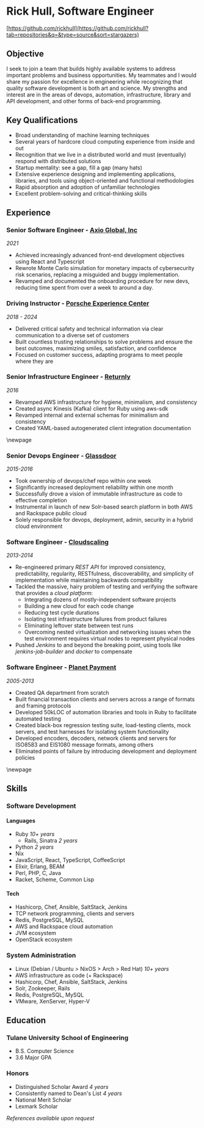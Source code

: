 # Rick Hull, Software Engineer

[https://github.com/rickhull](https://github.com/rickhull?tab=repositories&q=&type=source&sort=stargazers)

## Objective

I seek to join a team that builds highly available systems to address
important problems and business opportunities.  My teammates and
I would share my passion for excellence in engineering while recognizing
that quality software development is both art and science.  My strengths
and interest are in the areas of devops, automation, infrastructure,
library and API development, and other forms of back-end programming.

## Key Qualifications

* Broad understanding of machine learning techniques
* Several years of hardcore cloud computing experience from inside and out
* Recognition that we live in a distributed world and must (eventually)
  respond with distributed solutions
* Startup mentality: see a gap, fill a gap (many hats)
* Extensive experience designing and implementing applications, libraries,
  and tools using object-oriented and functional methodologies
* Rapid absorption and adoption of unfamiliar technologies
* Excellent problem-solving and critical-thinking skills

## Experience

###  Senior Software Engineer - [Axio Global, Inc](https://www.axio.com)

*2021*

* Achieved increasingly advanced front-end development objectives using
  React and Typescript
* Rewrote Monte Carlo simulation for monetary impacts of cybersecurity
  risk scenarios, replacing a misguided and buggy implementation.
* Revamped and documented the onboarding procedure for new devs, reducing
  time spent from over a week to around a day.

###  Driving Instructor - [Porsche Experience Center](https://porschedriving.com/atlanta)

*2018 - 2024*

* Delivered critical safety and technical information via clear communication
  to a diverse set of customers
* Built countless trusting relationships to solve problems and ensure the
  best outcomes, maximizing smiles, satisfaction, and confidence
* Focused on customer success, adapting programs to meet people where they are

###  Senior Infrastructure Engineer - [Returnly](https://returnly.com)

*2016*

* Revamped AWS infrastructure for hygiene, minimalism, and consistency
* Created async Kinesis (Kafka) client for Ruby using aws-sdk
* Revamped internal and external schemas for minimalism and consistency
* Created YAML-based autogenerated client integration documentation

<div style="page-break-after: always">
\newpage
</div>

###  Senior Devops Engineer - [Glassdoor](https://www.glassdoor.com)

*2015-2016*

* Took ownership of devops/chef repo within one week
* Significantly increased deployment reliability within one month
* Successfully drove a vision of immutable infrastructure as code to
  effective completion
* Instrumental in launch of new Solr-based search platform in both AWS and
  Rackspace public cloud
* Solely responsible for devops, deployment, admin, security in a hybrid cloud
  environment

### Software Engineer - [Cloudscaling](https://www.cloudscaling.com)

*2013-2014*

* Re-engineered primary *REST API* for improved consistency, predictability,
  regularity, RESTfulness, discoverability, and simplicity of implementation
  while maintaining backwards compatibility
* Tackled the massive, hairy problem of testing and verifying the software
  that provides a *cloud platform*:
  - Integrating dozens of mostly-independent software projects
  - Building a new cloud for each code change
  - Reducing test cycle durations
  - Isolating test infrastructure failures from product failures
  - Eliminating leftover state between test runs
  - Overcoming nested virtualization and networking issues when the test
    environment requires virtual nodes to represent physical nodes
* Pushed *Jenkins* to and beyond the breaking point, using tools like
  *jenkins-job-builder* and *docker* to compensate

### Software Engineer - [Planet Payment](https://www.planetpayment.com)

*2005-2013*

* Created QA department from scratch
* Built financial transaction clients and servers across a range of formats
  and framing protocols
* Developed 50kLOC of automation libraries and tools in Ruby to facilitate
  automated testing
* Created black-box regression testing suite, load-testing clients, mock
  servers, and test harnesses for isolating system functionality
* Developed encoders, decoders, network clients and servers for ISO8583 and
  EIS1080 message formats, among others
* Eliminated points of failure by introducing development and deployment
  policies

<div style="page-break-after: always">
\newpage
</div>

## Skills

### Software Development

#### Languages

* Ruby *10+ years*
  - Rails, Sinatra *2 years*
* Python *2 years*
* Nix
* JavaScript, React, TypeScript, CoffeeScript
* Elixir, Erlang, BEAM
* Perl, PHP, C, Java
* Racket, Scheme, Common Lisp

#### Tech

* Hashicorp, Chef, Ansible, SaltStack, Jenkins
* TCP network programming, clients and servers
* Redis, PostgreSQL, MySQL
* AWS and Rackspace cloud automation
* JVM ecosystem
* OpenStack ecosystem

### System Administration

* Linux (Debian / Ubuntu > NixOS > Arch > Red Hat) *10+ years*
* AWS infrastructure as code (+ Rackspace)
* Hashicorp, Chef, Ansible, SaltStack, Jenkins
* Solr, Zookeeper, Rails
* Redis, PostgreSQL, MySQL
* VMware, XenServer, Hyper-V

## Education

### Tulane University School of Engineering

* B.S. Computer Science
* 3.6 Major GPA

### Honors

* Distinguished Scholar Award *4 years*
* Consistently named to Dean's List *4 years*
* National Merit Scholar
* Lexmark Scholar

*References available upon request*
